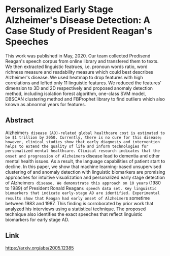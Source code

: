 # Personalized Early Stage Alzheimer's Disease Detection: A Case Study of President Reagan's Speeches
This work was published in May, 2020. Our team collected Predisend Reagan's speech corpus from online library and transfered them to texts. We then extracted linguistic featrues, i.e. pronoun words ratio, word richness measure and readability measure which could best describes Alzheimer's disease. We used heatmap to drop features with high correlations and lefted only 11 linguistic features. We reduced the features' dimension to 3D and 2D respectively and proposed anomaly detection method, including isolation forest algorithm, one-class SVM model, DBSCAN clustering method and FBProphet library to find outliers which also known as abnormal years for features.

## Abstract
Alzheimer`s disease (AD)-related global healthcare cost is estimated to be $1 trillion by 2050. Currently, there is no cure for this disease; however, clinical studies show that early diagnosis and intervention helps to extend the quality of life and inform technologies for personalized mental healthcare. Clinical research indicates that the onset and progression of Alzheimer`s disease lead to dementia and other mental health issues. As a result, the language capabilities of patient start to decline. In this paper, we show that machine learning-based unsupervised clustering of and anomaly detection with linguistic biomarkers are promising approaches for intuitive visualization and personalized early stage detection of Alzheimer`s disease. We demonstrate this approach on 10 year`s (1980 to 1989) of President Ronald Reagan`s speech data set. Key linguistic biomarkers that indicate early-stage AD are identified. Experimental results show that Reagan had early onset of Alzheimer`s sometime between 1983 and 1987. This finding is corroborated by prior work that analyzed his interviews using a statistical technique. The proposed technique also identifies the exact speeches that reflect linguistic biomarkers for early stage AD.

## Link
https://arxiv.org/abs/2005.12385

